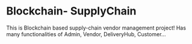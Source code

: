 # Blockchain- SupplyChain
This is Blockchain based supply-chain vendor management project!
Has many functionalities of Admin, Vendor, DeliveryHub, Customer...
